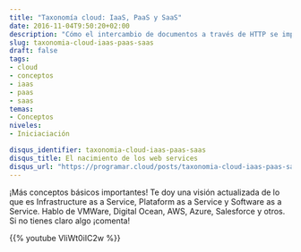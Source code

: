 ```yaml
---
title: "Taxonomía cloud: IaaS, PaaS y SaaS"
date: 2016-11-04T9:50:20+02:00
description: "Cómo el intercambio de documentos a través de HTTP se impuso como mecanismo de comuniación entre aplicaciones."
slug: taxonomia-cloud-iaas-paas-saas
draft: false
tags:
- cloud
- conceptos
- iaas
- paas
- saas
temas:
- Conceptos
niveles:
- Iniciaciación

disqus_identifier: taxonomia-cloud-iaas-paas-saas
disqus_title: El nacimiento de los web services
disqus_url: "https://programar.cloud/posts/taxonomia-cloud-iaas-paas-saas"
---   
```


¡Más conceptos básicos importantes! Te doy una visión actualizada de lo que es Infrastructure as a Service, Plataform as a Service y Software as a Service. Hablo de VMWare, Digital Ocean, AWS, Azure, Salesforce y otros. Si no tienes claro algo ¡comenta!

{{% youtube VIiWt0iIC2w %}}

<!--more-->
